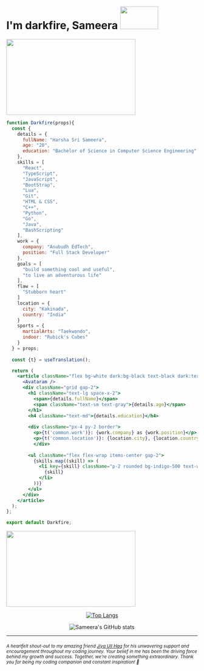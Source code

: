 # I'm darkfire, Sameera <img src="https://media.tenor.com/m1WLq0zS4i0AAAAC/blueorredpill-doesthematrixhaveyou.gif" width="100" height="60"/>

<img src="https://media.tenor.com/SS2WAJxsr2gAAAAM/im-in-matrix.gif" width="340" height="200"/>

```jsx
function Darkfire(props){
  const {
    details = {
      fullName: "Harsha Sri Sameera",
      age: "20",
      education: "Bachelor of Science in Computer Science Engineering"
    },
    skills = [
      "React",
      "TypeScript",  
      "JavaScript",
      "BootStrap",
      "Lua",
      "Git",
      "HTML & CSS",
      "C++",
      "Python",
      "Go",
      "Java",
      "BashScripting"
    ],
    work = {
      company: "Anubudh EdTech",  
      position: "Full Stack Developer"
    },
    goals = [
      "build something cool and useful",
      "to live an adventurous life"
    ], 
    flaw = [
      "Stubborn heart"
    ]
    location = {
      city: "Kakinada",
      country: "India"
    }
    sports = {
      martialArts: "Taekwondo",
      indoor: "Rubick's Cubes"
    }
  } = props;
  
  const {t} = useTranslation();

  return (
    <article className="flex bg-white dark:bg-black text-black dark:text-white rounded p-4 md:p-2 shadow-sm">
      <Avataram />
      <div className="grid gap-2">
        <h1 className="text-lg space-x-2">
          <span>{details.fullName}</span> 
          <span className="text-sm text-gray">{details.age}</span>
        </h1>
        <h4 className="text-md">{details.education}</h4>
	
        <div className="px-4 py-2 border">
          <p>{t('common.work')}: {work.company} as {work.position}</p> 
          <p>{t('common.location')}: {location.city}, {location.country}</p>
	      </div>
	
        <ul className="flex flex-wrap items-center gap-2">
          {skills.map((skill) => (
            <li key={skill} className="p-2 rounded bg-indigo-500 text-white cursor-pointer select-none">
              {skill}
            </li>
          ))}
        </ul>
      </div>
    </article>
  );
};

export default Darkfire;
```

<img src="https://camo.githubusercontent.com/3c6c60b27c5b25b5bd818fdbedca1e9d63caa1f0c69f8a9e830c58190f40396b/68747470733a2f2f6d656469612e67697068792e636f6d2f6d656469612f76486b704b7643656d4655436c6a646937622f67697068792e676966" width="340" height="200"/>

<div align="center">
	
[![Top Langs](https://github-readme-stats.vercel.app/api/top-langs/?username=HarshaSri-Sameera&layout=compact&theme=dark#gh-dark-mode-only)](https://github.com/HarshaSri-Sameera/github-readme-stats#gh-dark-mode-only)	
	
![Sameera's GitHub stats](https://github-readme-stats.vercel.app/api?username=HarshaSri-Sameera&show_icons=true&theme=dark) 
	
</div>

---------------------------------------------

###### <sub> A heartfelt shout-out to my amazing friend [Jiya Ull Haq](https://github.com/Jiya-Ull-Haq) for his unwavering support and encouragement throughout my coding journey. Your belief in me has been the driving force behind my growth and success. Together, we're creating something extraordinary. Thank you for being my coding companion and constant inspiration! 🙌 </sub>














<!-- <h5 align="center">Namaste! 🙏<h5>
  
-----------------------------
  
###### About Me
<div align="center">
🎓 Studying Computer Science Engineering at AEC.<br>
🌱 Exploring and absorbing new tech and developing softwares.<br>
😎 Rubicks Cuber ~ Teakwondo Player🥋 ~ Problem Slover ~ Thinker <br>
🔬 Exicted to work in Research and Development fields🤍 <br>
🤩 Interested in Developement and Innovation, full stack web dev. <br>
⚡ Fun fact: well, I'm a super curious person you have ever met.<br> 
</div>

-----------------------------

 ###### Tech Stack
 <div align="center">
 💻 Python | C++ | Java <br>
 🌐 HTML | CSS | JavaScript | TypeScript | Bootstrap | ReactJS ♡ <br>
 🔮 Git | Markdown | BashScripting <br>
 👩‍💻 Windows | macOS | BlackArch Linux (Garuda distro)
 </div>
  
-----------------------------
 -->
